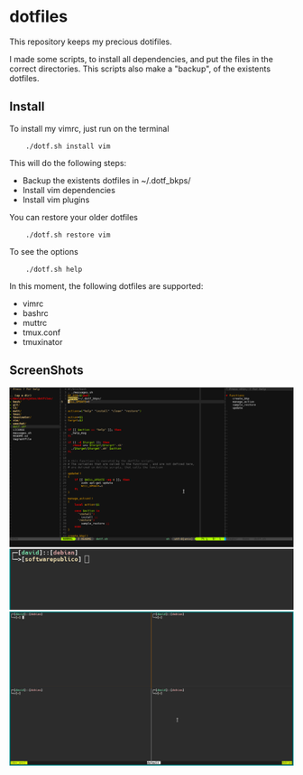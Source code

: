 # dotfiles
This repository keeps my precious dotifiles.

I made some scripts, to install all dependencies, and put the files
in the correct directories. This scripts also make a "backup", of the 
existents dotfiles.

## Install

To install my vimrc, just run on the terminal
        
        ./dotf.sh install vim

This will do the following steps:

- Backup the existents dotfiles in ~/.dotf_bkps/
- Install vim dependencies
- Install vim plugins

You can restore your older dotfiles

        ./dotf.sh restore vim

To see the options

        ./dotf.sh help

In this moment, the following dotfiles are supported:

- vimrc
- bashrc
- muttrc
- tmux.conf
- tmuxinator

## ScreenShots

![Vim](screenshots/vim.png "Vim")
![Bash](screenshots/bash.png "Bash")
![Tmux](screenshots/tmux.png "Tmux")
